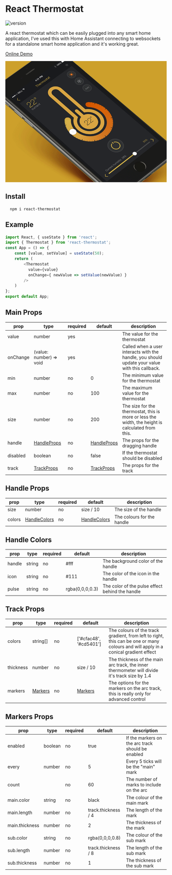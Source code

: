 # React Thermostat

![version](https://img.shields.io/github/package-json/v/shannonhochkins/react-thermostat)

A react thermostat which can be easily plugged into any smart home application, I've used this with Home Assistant connecting to websockets for a standalone smart home application and it's working great.

[Online Demo](https://shannonhochkins.github.io/react-thermostat/dist/index.html)

![](https://github.com/shannonhochkins/react-thermostat/blob/master/demo.gif)

## Install

```
  npm i react-thermostat
```
## Example

```javascript
import React, { useState } from 'react';
import { Thermostat } from 'react-thermostat';
const App = () => {
    const [value, setValue] = useState(50);
    return (
        <Thermostat
          value={value}
          onChange={ newValue => setValue(newValue) }
        />
    )
};
export default App;
```

## Main Props

| prop     | type                         | required | default                      | description                                                                                      |
|----------|------------------------------|----------|------------------------------|--------------------------------------------------------------------------------------------------|
| value    | number                       | yes      |                              | The value for the thermostat                                                                     |
| onChange | (value: number) => void      | yes      |                              | Called when a user interacts with the handle, you should update your value with this callback.   |
| min      | number                       | no       | 0                            | The minimum value for the thermostat                                                             |
| max      | number                       | no       | 100                          | The maximum value for the thermostat                                                             |
| size     | number                       | no       | 200                          | The size for the thermostat, this is more or less the width, the height is calculated from this. |
| handle   | [HandleProps](#handle-props) | no       | [HandleProps](#handle-props) | The props for the dragging handle                                                                |
| disabled | boolean                      | no       | false                        | If the thermostat should be disabled                                                             |
| track    | [TrackProps](#track-props)   | no       | [TrackProps](#track-props)   | The props for the track                                                                          |


## Handle Props

| prop   | type                           | required | default                        | description                |
|--------|--------------------------------|----------|--------------------------------|----------------------------|
| size   | number                         | no       | size / 10                      | The size of the handle     |
| colors | [HandleColors](#handle-colors) | no       | [HandleColors](#handle-colors) | The colours for the handle |
## Handle Colors

| prop   | type   | required | default         | description                                     |
|--------|--------|----------|-----------------|-------------------------------------------------|
| handle | string | no       | #fff            | The background color of the handle              |
| icon   | string | no       | #111            | The color of the icon in the handle             |
| pulse  | string | no       | rgba(0,0,0,0.3) | The color of the pulse effect behind the handle |

## Track Props

| prop      | type                      | required | default                   | description                                                                                                                        |
|-----------|---------------------------|----------|---------------------------|------------------------------------------------------------------------------------------------------------------------------------|
| colors    | string[]                  | no       | ['#cfac48', '#cd5401']    | The colours of the track gradient, from left to right, this can be one or many colours and will apply in a conical gradient effect |
| thickness | number                    | no       | size / 10                 | The thickness of the main arc track, the inner thermometer will divide it's track size by 1.4                                      |
| markers   | [Markers](#markers-props) | no       | [Markers](#markers-props) | The options for the markers on the arc track, this is really only for advanced control                                             |

## Markers Props

| prop           | type    | required | default             | description                                       |
|----------------|---------|----------|---------------------|---------------------------------------------------|
| enabled        | boolean | no       | true                | If the markers on the arc track should be enabled |
| every          | number  | no       | 5                   | Every 5 ticks will be the "main" mark             |
| count          |         | no       | 60                  | The number of marks to include on the arc         |
| main.color     | string  | no       | black               | The colour of the main mark                       |
| main.length    | number  | no       | track.thickness / 4 | The length of the mark                            |
| main.thickness | number  | no       | 2                   | The thickness of the mark                         |
| sub.color      | string  | no       | rgba(0,0,0,0.8)     | The colour of the sub mark                        |
| sub.length     | number  | no       | track.thickness / 8 | The length of the sub mark                        |
| sub.thickness  | number  | no       | 1                   | The thickness of the sub mark                     |
